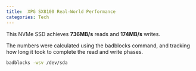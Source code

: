 ```yaml
---
title:  XPG SX8100 Real-World Performance
categories: Tech
---
```

This NVMe SSD achieves **736MB/s** reads and **174MB/s** writes.

The numbers were calculated using the badblocks command, and tracking how long it took to complete the read and write phases.

```sh
badblocks -wsv /dev/sda
```

